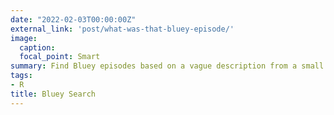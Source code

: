 ```yaml
---
date: "2022-02-03T00:00:00Z"
external_link: 'post/what-was-that-bluey-episode/'
image:
  caption: 
  focal_point: Smart
summary: Find Bluey episodes based on a vague description from a small child 
tags:
- R
title: Bluey Search
---
```

